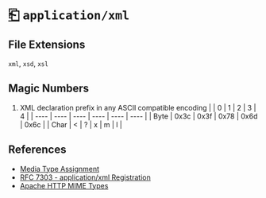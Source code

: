 # [⎗](../README.md) `application/xml`

## File Extensions

`xml`, `xsd`, `xsl`

## Magic Numbers

1. XML declaration prefix in any ASCII compatible encoding
   | | 0 | 1 | 2 | 3 | 4 |
   | ---- | ---- | ---- | ---- | ---- | ---- |
   | Byte | 0x3c | 0x3f | 0x78 | 0x6d | 0x6c |
   | Char | < | ? | x | m | l |

## References

- [Media Type Assignment](https://www.iana.org/assignments/media-types/application/xml)
- [RFC 7303 - application/xml Registration](https://datatracker.ietf.org/doc/html/rfc7303#section-9.1)
- [Apache HTTP MIME Types](https://svn.apache.org/repos/asf/httpd/httpd/trunk/docs/conf/mime.types)
